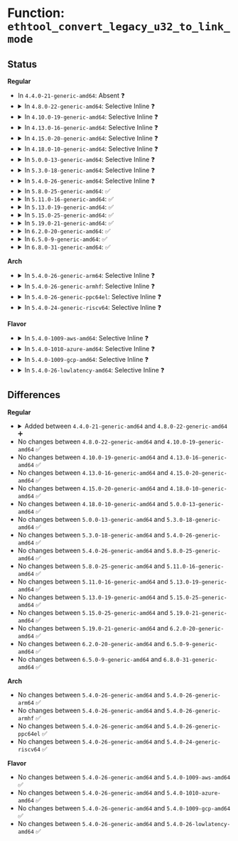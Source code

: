 # Function: <code>ethtool_convert_legacy_u32_to_link_mode</code>

## Status
<b>Regular</b>
<ul>
<li>
In <code>4.4.0-21-generic-amd64</code>: Absent ❓
</li>
<li>
<details>
<summary>In <code>4.8.0-22-generic-amd64</code>: Selective Inline ❓</summary>

```c
void ethtool_convert_legacy_u32_to_link_mode(long unsigned int * dst, u32 legacy_u32)
```

```json
{
  "name": "ethtool_convert_legacy_u32_to_link_mode",
  "collision_type": "Unique Global",
  "inline_type": "Selective",
  "funcs": [
    {
      "addr": 18446744071586741313,
      "name": "ethtool_convert_legacy_u32_to_link_mode",
      "external": true,
      "loc": "net/core/ethtool.c:395",
      "file": "net/core/ethtool.c",
      "inline": "not declared, inlined",
      "caller_inline": [
        "net/core/ethtool.c:convert_legacy_settings_to_link_ksettings",
        "net/core/ethtool.c:convert_legacy_settings_to_link_ksettings",
        "net/core/ethtool.c:convert_legacy_settings_to_link_ksettings"
      ],
      "caller_func": [
        "drivers/net/phy/phy.c:phy_ethtool_ksettings_get",
        "drivers/net/phy/phy.c:phy_ethtool_ksettings_get",
        "drivers/net/phy/phy.c:phy_ethtool_ksettings_get"
      ]
    }
  ],
  "symbols": [
    {
      "addr": 18446744071586741008,
      "name": "ethtool_convert_legacy_u32_to_link_mode",
      "section": ".text",
      "bind": "STB_GLOBAL",
      "size": 16
    }
  ]
}
```
</details>
</li>
<li>
<details>
<summary>In <code>4.10.0-19-generic-amd64</code>: Selective Inline ❓</summary>

```c
void ethtool_convert_legacy_u32_to_link_mode(long unsigned int * dst, u32 legacy_u32)
```

```json
{
  "name": "ethtool_convert_legacy_u32_to_link_mode",
  "collision_type": "Unique Global",
  "inline_type": "Selective",
  "funcs": [
    {
      "addr": 18446744071586927105,
      "name": "ethtool_convert_legacy_u32_to_link_mode",
      "external": true,
      "loc": "net/core/ethtool.c:406",
      "file": "net/core/ethtool.c",
      "inline": "not declared, inlined",
      "caller_inline": [
        "net/core/ethtool.c:convert_legacy_settings_to_link_ksettings",
        "net/core/ethtool.c:convert_legacy_settings_to_link_ksettings",
        "net/core/ethtool.c:convert_legacy_settings_to_link_ksettings"
      ],
      "caller_func": [
        "drivers/net/phy/phy.c:phy_ethtool_ksettings_get",
        "drivers/net/phy/phy.c:phy_ethtool_ksettings_get",
        "drivers/net/phy/phy.c:phy_ethtool_ksettings_get"
      ]
    }
  ],
  "symbols": [
    {
      "addr": 18446744071586926800,
      "name": "ethtool_convert_legacy_u32_to_link_mode",
      "section": ".text",
      "bind": "STB_GLOBAL",
      "size": 16
    }
  ]
}
```
</details>
</li>
<li>
<details>
<summary>In <code>4.13.0-16-generic-amd64</code>: Selective Inline ❓</summary>

```c
void ethtool_convert_legacy_u32_to_link_mode(long unsigned int * dst, u32 legacy_u32)
```

```json
{
  "name": "ethtool_convert_legacy_u32_to_link_mode",
  "collision_type": "Unique Global",
  "inline_type": "Selective",
  "funcs": [
    {
      "addr": 18446744071587052881,
      "name": "ethtool_convert_legacy_u32_to_link_mode",
      "external": true,
      "loc": "net/core/ethtool.c:409",
      "file": "net/core/ethtool.c",
      "inline": "not declared, inlined",
      "caller_inline": [
        "net/core/ethtool.c:convert_legacy_settings_to_link_ksettings",
        "net/core/ethtool.c:convert_legacy_settings_to_link_ksettings",
        "net/core/ethtool.c:convert_legacy_settings_to_link_ksettings"
      ],
      "caller_func": [
        "drivers/net/phy/phy.c:phy_ethtool_ksettings_get",
        "drivers/net/phy/phy.c:phy_ethtool_ksettings_get",
        "drivers/net/phy/phy.c:phy_ethtool_ksettings_get"
      ]
    }
  ],
  "symbols": [
    {
      "addr": 18446744071587052608,
      "name": "ethtool_convert_legacy_u32_to_link_mode",
      "section": ".text",
      "bind": "STB_GLOBAL",
      "size": 16
    }
  ]
}
```
</details>
</li>
<li>
<details>
<summary>In <code>4.15.0-20-generic-amd64</code>: Selective Inline ❓</summary>

```c
void ethtool_convert_legacy_u32_to_link_mode(long unsigned int * dst, u32 legacy_u32)
```

```json
{
  "name": "ethtool_convert_legacy_u32_to_link_mode",
  "collision_type": "Unique Global",
  "inline_type": "Selective",
  "funcs": [
    {
      "addr": 18446744071587553891,
      "name": "ethtool_convert_legacy_u32_to_link_mode",
      "external": true,
      "loc": "net/core/ethtool.c:422",
      "file": "net/core/ethtool.c",
      "inline": "not declared, inlined",
      "caller_inline": [
        "net/core/ethtool.c:convert_legacy_settings_to_link_ksettings",
        "net/core/ethtool.c:convert_legacy_settings_to_link_ksettings",
        "net/core/ethtool.c:convert_legacy_settings_to_link_ksettings"
      ],
      "caller_func": [
        "drivers/net/phy/phy.c:phy_ethtool_ksettings_get",
        "drivers/net/phy/phy.c:phy_ethtool_ksettings_get",
        "drivers/net/phy/phy.c:phy_ethtool_ksettings_get"
      ]
    }
  ],
  "symbols": [
    {
      "addr": 18446744071587553616,
      "name": "ethtool_convert_legacy_u32_to_link_mode",
      "section": ".text",
      "bind": "STB_GLOBAL",
      "size": 16
    }
  ]
}
```
</details>
</li>
<li>
<details>
<summary>In <code>4.18.0-10-generic-amd64</code>: Selective Inline ❓</summary>

```c
void ethtool_convert_legacy_u32_to_link_mode(long unsigned int * dst, u32 legacy_u32)
```

```json
{
  "name": "ethtool_convert_legacy_u32_to_link_mode",
  "collision_type": "Unique Global",
  "inline_type": "Selective",
  "funcs": [
    {
      "addr": 18446744071587861444,
      "name": "ethtool_convert_legacy_u32_to_link_mode",
      "external": true,
      "loc": "net/core/ethtool.c:401",
      "file": "net/core/ethtool.c",
      "inline": "not declared, inlined",
      "caller_inline": [
        "net/core/ethtool.c:convert_legacy_settings_to_link_ksettings",
        "net/core/ethtool.c:convert_legacy_settings_to_link_ksettings",
        "net/core/ethtool.c:convert_legacy_settings_to_link_ksettings"
      ],
      "caller_func": [
        "drivers/net/phy/phy.c:phy_ethtool_ksettings_get",
        "drivers/net/phy/phy.c:phy_ethtool_ksettings_get",
        "drivers/net/phy/phy.c:phy_ethtool_ksettings_get"
      ]
    }
  ],
  "symbols": [
    {
      "addr": 18446744071587861328,
      "name": "ethtool_convert_legacy_u32_to_link_mode",
      "section": ".text",
      "bind": "STB_GLOBAL",
      "size": 16
    }
  ]
}
```
</details>
</li>
<li>
<details>
<summary>In <code>5.0.0-13-generic-amd64</code>: Selective Inline ❓</summary>

```c
void ethtool_convert_legacy_u32_to_link_mode(long unsigned int * dst, u32 legacy_u32)
```

```json
{
  "name": "ethtool_convert_legacy_u32_to_link_mode",
  "collision_type": "Unique Global",
  "inline_type": "Selective",
  "funcs": [
    {
      "addr": 18446744071588006197,
      "name": "ethtool_convert_legacy_u32_to_link_mode",
      "external": true,
      "loc": "net/core/ethtool.c:403",
      "file": "net/core/ethtool.c",
      "inline": "not declared, inlined",
      "caller_inline": [
        "net/core/ethtool.c:ethtool_set_settings",
        "net/core/ethtool.c:ethtool_set_settings",
        "net/core/ethtool.c:ethtool_set_settings"
      ],
      "caller_func": [
        "drivers/net/phy/phy.c:phy_ethtool_sset"
      ]
    }
  ],
  "symbols": [
    {
      "addr": 18446744071588005616,
      "name": "ethtool_convert_legacy_u32_to_link_mode",
      "section": ".text",
      "bind": "STB_GLOBAL",
      "size": 16
    }
  ]
}
```
</details>
</li>
<li>
<details>
<summary>In <code>5.3.0-18-generic-amd64</code>: Selective Inline ❓</summary>

```c
void ethtool_convert_legacy_u32_to_link_mode(long unsigned int * dst, u32 legacy_u32)
```

```json
{
  "name": "ethtool_convert_legacy_u32_to_link_mode",
  "collision_type": "Unique Global",
  "inline_type": "Selective",
  "funcs": [
    {
      "addr": 18446744071588319914,
      "name": "ethtool_convert_legacy_u32_to_link_mode",
      "external": true,
      "loc": "net/core/ethtool.c:402",
      "file": "net/core/ethtool.c",
      "inline": "not declared, inlined",
      "caller_inline": [
        "net/core/ethtool.c:ethtool_set_settings",
        "net/core/ethtool.c:ethtool_set_settings",
        "net/core/ethtool.c:ethtool_set_settings"
      ],
      "caller_func": [
        "drivers/net/phy/phy.c:phy_ethtool_sset"
      ]
    }
  ],
  "symbols": [
    {
      "addr": 18446744071588319184,
      "name": "ethtool_convert_legacy_u32_to_link_mode",
      "section": ".text",
      "bind": "STB_GLOBAL",
      "size": 24
    }
  ]
}
```
</details>
</li>
<li>
<details>
<summary>In <code>5.4.0-26-generic-amd64</code>: Selective Inline ❓</summary>

```c
void ethtool_convert_legacy_u32_to_link_mode(long unsigned int * dst, u32 legacy_u32)
```

```json
{
  "name": "ethtool_convert_legacy_u32_to_link_mode",
  "collision_type": "Unique Global",
  "inline_type": "Selective",
  "funcs": [
    {
      "addr": 18446744071588526570,
      "name": "ethtool_convert_legacy_u32_to_link_mode",
      "external": true,
      "loc": "net/core/ethtool.c:403",
      "file": "net/core/ethtool.c",
      "inline": "not declared, inlined",
      "caller_inline": [
        "net/core/ethtool.c:ethtool_set_settings",
        "net/core/ethtool.c:ethtool_set_settings",
        "net/core/ethtool.c:ethtool_set_settings"
      ],
      "caller_func": [
        "drivers/net/phy/phy.c:phy_ethtool_sset"
      ]
    }
  ],
  "symbols": [
    {
      "addr": 18446744071588525840,
      "name": "ethtool_convert_legacy_u32_to_link_mode",
      "section": ".text",
      "bind": "STB_GLOBAL",
      "size": 24
    }
  ]
}
```
</details>
</li>
<li>
<details>
<summary>In <code>5.8.0-25-generic-amd64</code>: ✅</summary>

```c
void ethtool_convert_legacy_u32_to_link_mode(long unsigned int * dst, u32 legacy_u32)
```

```json
{
  "name": "ethtool_convert_legacy_u32_to_link_mode",
  "collision_type": "Unique Global",
  "inline_type": "No",
  "funcs": [
    {
      "addr": 18446744071589858928,
      "name": "ethtool_convert_legacy_u32_to_link_mode",
      "external": true,
      "loc": "net/ethtool/ioctl.c:329",
      "file": "net/ethtool/ioctl.c",
      "inline": "seen, unknown",
      "caller_inline": [],
      "caller_func": [
        "net/ethtool/common.c:convert_legacy_settings_to_link_ksettings",
        "net/ethtool/common.c:convert_legacy_settings_to_link_ksettings",
        "net/ethtool/common.c:convert_legacy_settings_to_link_ksettings"
      ]
    }
  ],
  "symbols": [
    {
      "addr": 18446744071589858928,
      "name": "ethtool_convert_legacy_u32_to_link_mode",
      "section": ".text",
      "bind": "STB_GLOBAL",
      "size": 24
    }
  ]
}
```
</details>
</li>
<li>
<details>
<summary>In <code>5.11.0-16-generic-amd64</code>: ✅</summary>

```c
void ethtool_convert_legacy_u32_to_link_mode(long unsigned int * dst, u32 legacy_u32)
```

```json
{
  "name": "ethtool_convert_legacy_u32_to_link_mode",
  "collision_type": "Unique Global",
  "inline_type": "No",
  "funcs": [
    {
      "addr": 18446744071589900000,
      "name": "ethtool_convert_legacy_u32_to_link_mode",
      "external": true,
      "loc": "net/ethtool/ioctl.c:333",
      "file": "net/ethtool/ioctl.c",
      "inline": "seen, unknown",
      "caller_inline": [],
      "caller_func": [
        "net/ethtool/common.c:convert_legacy_settings_to_link_ksettings",
        "net/ethtool/common.c:convert_legacy_settings_to_link_ksettings",
        "net/ethtool/common.c:convert_legacy_settings_to_link_ksettings"
      ]
    }
  ],
  "symbols": [
    {
      "addr": 18446744071589900000,
      "name": "ethtool_convert_legacy_u32_to_link_mode",
      "section": ".text",
      "bind": "STB_GLOBAL",
      "size": 24
    }
  ]
}
```
</details>
</li>
<li>
<details>
<summary>In <code>5.13.0-19-generic-amd64</code>: ✅</summary>

```c
void ethtool_convert_legacy_u32_to_link_mode(long unsigned int * dst, u32 legacy_u32)
```

```json
{
  "name": "ethtool_convert_legacy_u32_to_link_mode",
  "collision_type": "Unique Global",
  "inline_type": "No",
  "funcs": [
    {
      "addr": 18446744071589806608,
      "name": "ethtool_convert_legacy_u32_to_link_mode",
      "external": true,
      "loc": "net/ethtool/ioctl.c:333",
      "file": "net/ethtool/ioctl.c",
      "inline": "seen, unknown",
      "caller_inline": [],
      "caller_func": [
        "net/ethtool/common.c:convert_legacy_settings_to_link_ksettings",
        "net/ethtool/common.c:convert_legacy_settings_to_link_ksettings",
        "net/ethtool/common.c:convert_legacy_settings_to_link_ksettings"
      ]
    }
  ],
  "symbols": [
    {
      "addr": 18446744071589806608,
      "name": "ethtool_convert_legacy_u32_to_link_mode",
      "section": ".text",
      "bind": "STB_GLOBAL",
      "size": 24
    }
  ]
}
```
</details>
</li>
<li>
<details>
<summary>In <code>5.15.0-25-generic-amd64</code>: ✅</summary>

```c
void ethtool_convert_legacy_u32_to_link_mode(long unsigned int * dst, u32 legacy_u32)
```

```json
{
  "name": "ethtool_convert_legacy_u32_to_link_mode",
  "collision_type": "Unique Global",
  "inline_type": "No",
  "funcs": [
    {
      "addr": 18446744071590568976,
      "name": "ethtool_convert_legacy_u32_to_link_mode",
      "external": true,
      "loc": "net/ethtool/ioctl.c:335",
      "file": "net/ethtool/ioctl.c",
      "inline": "seen, unknown",
      "caller_inline": [],
      "caller_func": [
        "net/ethtool/common.c:convert_legacy_settings_to_link_ksettings",
        "net/ethtool/common.c:convert_legacy_settings_to_link_ksettings",
        "net/ethtool/common.c:convert_legacy_settings_to_link_ksettings"
      ]
    }
  ],
  "symbols": [
    {
      "addr": 18446744071590568976,
      "name": "ethtool_convert_legacy_u32_to_link_mode",
      "section": ".text",
      "bind": "STB_GLOBAL",
      "size": 24
    }
  ]
}
```
</details>
</li>
<li>
<details>
<summary>In <code>5.19.0-21-generic-amd64</code>: ✅</summary>

```c
void ethtool_convert_legacy_u32_to_link_mode(long unsigned int * dst, u32 legacy_u32)
```

```json
{
  "name": "ethtool_convert_legacy_u32_to_link_mode",
  "collision_type": "Unique Global",
  "inline_type": "No",
  "funcs": [
    {
      "addr": 18446744071592185392,
      "name": "ethtool_convert_legacy_u32_to_link_mode",
      "external": true,
      "loc": "net/ethtool/ioctl.c:360",
      "file": "net/ethtool/ioctl.c",
      "inline": "seen, unknown",
      "caller_inline": [],
      "caller_func": [
        "net/ethtool/common.c:convert_legacy_settings_to_link_ksettings",
        "net/ethtool/common.c:convert_legacy_settings_to_link_ksettings",
        "net/ethtool/common.c:convert_legacy_settings_to_link_ksettings"
      ]
    }
  ],
  "symbols": [
    {
      "addr": 18446744071592185392,
      "name": "ethtool_convert_legacy_u32_to_link_mode",
      "section": ".text",
      "bind": "STB_GLOBAL",
      "size": 34
    }
  ]
}
```
</details>
</li>
<li>
<details>
<summary>In <code>6.2.0-20-generic-amd64</code>: ✅</summary>

```c
void ethtool_convert_legacy_u32_to_link_mode(long unsigned int * dst, u32 legacy_u32)
```

```json
{
  "name": "ethtool_convert_legacy_u32_to_link_mode",
  "collision_type": "Unique Global",
  "inline_type": "No",
  "funcs": [
    {
      "addr": 18446744071594013264,
      "name": "ethtool_convert_legacy_u32_to_link_mode",
      "external": true,
      "loc": "net/ethtool/ioctl.c:353",
      "file": "net/ethtool/ioctl.c",
      "inline": "seen, unknown",
      "caller_inline": [],
      "caller_func": [
        "net/ethtool/common.c:convert_legacy_settings_to_link_ksettings",
        "net/ethtool/common.c:convert_legacy_settings_to_link_ksettings",
        "net/ethtool/common.c:convert_legacy_settings_to_link_ksettings"
      ]
    }
  ],
  "symbols": [
    {
      "addr": 18446744071594013264,
      "name": "ethtool_convert_legacy_u32_to_link_mode",
      "section": ".text",
      "bind": "STB_GLOBAL",
      "size": 34
    }
  ]
}
```
</details>
</li>
<li>
<details>
<summary>In <code>6.5.0-9-generic-amd64</code>: ✅</summary>

```c
void ethtool_convert_legacy_u32_to_link_mode(long unsigned int * dst, u32 legacy_u32)
```

```json
{
  "name": "ethtool_convert_legacy_u32_to_link_mode",
  "collision_type": "Unique Global",
  "inline_type": "No",
  "funcs": [
    {
      "addr": 18446744071594389824,
      "name": "ethtool_convert_legacy_u32_to_link_mode",
      "external": true,
      "loc": "net/ethtool/ioctl.c:354",
      "file": "net/ethtool/ioctl.c",
      "inline": "seen, unknown",
      "caller_inline": [],
      "caller_func": [
        "drivers/net/phy/phy-c45.c:genphy_c45_ethtool_set_eee",
        "drivers/net/phy/phy-c45.c:genphy_c45_ethtool_set_eee",
        "net/ethtool/common.c:convert_legacy_settings_to_link_ksettings",
        "net/ethtool/common.c:convert_legacy_settings_to_link_ksettings",
        "net/ethtool/common.c:convert_legacy_settings_to_link_ksettings"
      ]
    }
  ],
  "symbols": [
    {
      "addr": 18446744071594389824,
      "name": "ethtool_convert_legacy_u32_to_link_mode",
      "section": ".text",
      "bind": "STB_GLOBAL",
      "size": 34
    }
  ]
}
```
</details>
</li>
<li>
<details>
<summary>In <code>6.8.0-31-generic-amd64</code>: ✅</summary>

```c
void ethtool_convert_legacy_u32_to_link_mode(long unsigned int * dst, u32 legacy_u32)
```

```json
{
  "name": "ethtool_convert_legacy_u32_to_link_mode",
  "collision_type": "Unique Global",
  "inline_type": "No",
  "funcs": [
    {
      "addr": 18446744071595190864,
      "name": "ethtool_convert_legacy_u32_to_link_mode",
      "external": true,
      "loc": "net/ethtool/ioctl.c:357",
      "file": "net/ethtool/ioctl.c",
      "inline": "seen, unknown",
      "caller_inline": [],
      "caller_func": [
        "drivers/net/phy/phy-c45.c:genphy_c45_ethtool_set_eee",
        "drivers/net/phy/phy-c45.c:genphy_c45_ethtool_set_eee",
        "net/ethtool/common.c:convert_legacy_settings_to_link_ksettings",
        "net/ethtool/common.c:convert_legacy_settings_to_link_ksettings",
        "net/ethtool/common.c:convert_legacy_settings_to_link_ksettings"
      ]
    }
  ],
  "symbols": [
    {
      "addr": 18446744071595190864,
      "name": "ethtool_convert_legacy_u32_to_link_mode",
      "section": ".text",
      "bind": "STB_GLOBAL",
      "size": 34
    }
  ]
}
```
</details>
</li>
</ul>
<b>Arch</b>
<ul>
<li>
<details>
<summary>In <code>5.4.0-26-generic-arm64</code>: Selective Inline ❓</summary>

```c
void ethtool_convert_legacy_u32_to_link_mode(long unsigned int * dst, u32 legacy_u32)
```

```json
{
  "name": "ethtool_convert_legacy_u32_to_link_mode",
  "collision_type": "Unique Global",
  "inline_type": "Selective",
  "funcs": [
    {
      "addr": 18446603336502058080,
      "name": "ethtool_convert_legacy_u32_to_link_mode",
      "external": true,
      "loc": "net/core/ethtool.c:403",
      "file": "net/core/ethtool.c",
      "inline": "not declared, inlined",
      "caller_inline": [
        "net/core/ethtool.c:ethtool_set_settings",
        "net/core/ethtool.c:ethtool_set_settings",
        "net/core/ethtool.c:ethtool_set_settings"
      ],
      "caller_func": [
        "drivers/net/mii.c:mii_ethtool_get_link_ksettings",
        "drivers/net/mii.c:mii_ethtool_get_link_ksettings",
        "drivers/net/mii.c:mii_ethtool_get_link_ksettings",
        "drivers/net/phy/phy.c:phy_ethtool_sset",
        "drivers/net/ethernet/smsc/smc91x.c:smc_ethtool_get_link_ksettings"
      ]
    }
  ],
  "symbols": [
    {
      "addr": 18446603336502056744,
      "name": "ethtool_convert_legacy_u32_to_link_mode",
      "section": ".text",
      "bind": "STB_GLOBAL",
      "size": 44
    }
  ]
}
```
</details>
</li>
<li>
<details>
<summary>In <code>5.4.0-26-generic-armhf</code>: Selective Inline ❓</summary>

```c
void ethtool_convert_legacy_u32_to_link_mode(long unsigned int * dst, u32 legacy_u32)
```

```json
{
  "name": "ethtool_convert_legacy_u32_to_link_mode",
  "collision_type": "Unique Global",
  "inline_type": "Selective",
  "funcs": [
    {
      "addr": 3234811012,
      "name": "ethtool_convert_legacy_u32_to_link_mode",
      "external": true,
      "loc": "net/core/ethtool.c:403",
      "file": "net/core/ethtool.c",
      "inline": "not declared, inlined",
      "caller_inline": [
        "net/core/ethtool.c:ethtool_set_settings",
        "net/core/ethtool.c:ethtool_set_settings",
        "net/core/ethtool.c:ethtool_set_settings"
      ],
      "caller_func": [
        "drivers/net/phy/phy.c:phy_ethtool_sset"
      ]
    }
  ],
  "symbols": [
    {
      "addr": 3234808072,
      "name": "ethtool_convert_legacy_u32_to_link_mode",
      "section": ".text",
      "bind": "STB_GLOBAL",
      "size": 40
    }
  ]
}
```
</details>
</li>
<li>
<details>
<summary>In <code>5.4.0-26-generic-ppc64el</code>: Selective Inline ❓</summary>

```c
void ethtool_convert_legacy_u32_to_link_mode(long unsigned int * dst, u32 legacy_u32)
```

```json
{
  "name": "ethtool_convert_legacy_u32_to_link_mode",
  "collision_type": "Unique Global",
  "inline_type": "Selective",
  "funcs": [
    {
      "addr": 13835058055295508732,
      "name": "ethtool_convert_legacy_u32_to_link_mode",
      "external": true,
      "loc": "net/core/ethtool.c:403",
      "file": "net/core/ethtool.c",
      "inline": "not declared, inlined",
      "caller_inline": [
        "net/core/ethtool.c:ethtool_set_settings",
        "net/core/ethtool.c:ethtool_set_settings",
        "net/core/ethtool.c:ethtool_set_settings"
      ],
      "caller_func": [
        "drivers/net/phy/phy.c:phy_ethtool_sset"
      ]
    }
  ],
  "symbols": [
    {
      "addr": 13835058055295507888,
      "name": "ethtool_convert_legacy_u32_to_link_mode",
      "section": ".text",
      "bind": "STB_GLOBAL",
      "size": 24
    }
  ]
}
```
</details>
</li>
<li>
<details>
<summary>In <code>5.4.0-24-generic-riscv64</code>: Selective Inline ❓</summary>

```c
void ethtool_convert_legacy_u32_to_link_mode(long unsigned int * dst, u32 legacy_u32)
```

```json
{
  "name": "ethtool_convert_legacy_u32_to_link_mode",
  "collision_type": "Unique Global",
  "inline_type": "Selective",
  "funcs": [
    {
      "addr": 18446743936278338086,
      "name": "ethtool_convert_legacy_u32_to_link_mode",
      "external": true,
      "loc": "net/core/ethtool.c:403",
      "file": "net/core/ethtool.c",
      "inline": "not declared, inlined",
      "caller_inline": [
        "net/core/ethtool.c:ethtool_set_settings",
        "net/core/ethtool.c:ethtool_set_settings",
        "net/core/ethtool.c:ethtool_set_settings"
      ],
      "caller_func": [
        "drivers/net/phy/phy.c:phy_ethtool_sset"
      ]
    }
  ],
  "symbols": [
    {
      "addr": 18446743936278337330,
      "name": "ethtool_convert_legacy_u32_to_link_mode",
      "section": ".text",
      "bind": "STB_GLOBAL",
      "size": 80
    }
  ]
}
```
</details>
</li>
</ul>
<b>Flavor</b>
<ul>
<li>
<details>
<summary>In <code>5.4.0-1009-aws-amd64</code>: Selective Inline ❓</summary>

```c
void ethtool_convert_legacy_u32_to_link_mode(long unsigned int * dst, u32 legacy_u32)
```

```json
{
  "name": "ethtool_convert_legacy_u32_to_link_mode",
  "collision_type": "Unique Global",
  "inline_type": "Selective",
  "funcs": [
    {
      "addr": 18446744071588133306,
      "name": "ethtool_convert_legacy_u32_to_link_mode",
      "external": true,
      "loc": "net/core/ethtool.c:403",
      "file": "net/core/ethtool.c",
      "inline": "not declared, inlined",
      "caller_inline": [
        "net/core/ethtool.c:ethtool_set_settings",
        "net/core/ethtool.c:ethtool_set_settings",
        "net/core/ethtool.c:ethtool_set_settings"
      ],
      "caller_func": [
        "drivers/net/phy/phy.c:phy_ethtool_sset"
      ]
    }
  ],
  "symbols": [
    {
      "addr": 18446744071588132576,
      "name": "ethtool_convert_legacy_u32_to_link_mode",
      "section": ".text",
      "bind": "STB_GLOBAL",
      "size": 24
    }
  ]
}
```
</details>
</li>
<li>
<details>
<summary>In <code>5.4.0-1010-azure-amd64</code>: Selective Inline ❓</summary>

```c
void ethtool_convert_legacy_u32_to_link_mode(long unsigned int * dst, u32 legacy_u32)
```

```json
{
  "name": "ethtool_convert_legacy_u32_to_link_mode",
  "collision_type": "Unique Global",
  "inline_type": "Selective",
  "funcs": [
    {
      "addr": 18446744071587846138,
      "name": "ethtool_convert_legacy_u32_to_link_mode",
      "external": true,
      "loc": "net/core/ethtool.c:403",
      "file": "net/core/ethtool.c",
      "inline": "not declared, inlined",
      "caller_inline": [
        "net/core/ethtool.c:ethtool_set_settings",
        "net/core/ethtool.c:ethtool_set_settings",
        "net/core/ethtool.c:ethtool_set_settings"
      ],
      "caller_func": [
        "drivers/net/phy/phy.c:phy_ethtool_sset"
      ]
    }
  ],
  "symbols": [
    {
      "addr": 18446744071587845408,
      "name": "ethtool_convert_legacy_u32_to_link_mode",
      "section": ".text",
      "bind": "STB_GLOBAL",
      "size": 24
    }
  ]
}
```
</details>
</li>
<li>
<details>
<summary>In <code>5.4.0-1009-gcp-amd64</code>: Selective Inline ❓</summary>

```c
void ethtool_convert_legacy_u32_to_link_mode(long unsigned int * dst, u32 legacy_u32)
```

```json
{
  "name": "ethtool_convert_legacy_u32_to_link_mode",
  "collision_type": "Unique Global",
  "inline_type": "Selective",
  "funcs": [
    {
      "addr": 18446744071588465130,
      "name": "ethtool_convert_legacy_u32_to_link_mode",
      "external": true,
      "loc": "net/core/ethtool.c:403",
      "file": "net/core/ethtool.c",
      "inline": "not declared, inlined",
      "caller_inline": [
        "net/core/ethtool.c:ethtool_set_settings",
        "net/core/ethtool.c:ethtool_set_settings",
        "net/core/ethtool.c:ethtool_set_settings"
      ],
      "caller_func": [
        "drivers/net/phy/phy.c:phy_ethtool_sset"
      ]
    }
  ],
  "symbols": [
    {
      "addr": 18446744071588464400,
      "name": "ethtool_convert_legacy_u32_to_link_mode",
      "section": ".text",
      "bind": "STB_GLOBAL",
      "size": 24
    }
  ]
}
```
</details>
</li>
<li>
<details>
<summary>In <code>5.4.0-26-lowlatency-amd64</code>: Selective Inline ❓</summary>

```c
void ethtool_convert_legacy_u32_to_link_mode(long unsigned int * dst, u32 legacy_u32)
```

```json
{
  "name": "ethtool_convert_legacy_u32_to_link_mode",
  "collision_type": "Unique Global",
  "inline_type": "Selective",
  "funcs": [
    {
      "addr": 18446744071588602042,
      "name": "ethtool_convert_legacy_u32_to_link_mode",
      "external": true,
      "loc": "net/core/ethtool.c:403",
      "file": "net/core/ethtool.c",
      "inline": "not declared, inlined",
      "caller_inline": [
        "net/core/ethtool.c:ethtool_set_settings",
        "net/core/ethtool.c:ethtool_set_settings",
        "net/core/ethtool.c:ethtool_set_settings"
      ],
      "caller_func": [
        "drivers/net/phy/phy.c:phy_ethtool_sset"
      ]
    }
  ],
  "symbols": [
    {
      "addr": 18446744071588601312,
      "name": "ethtool_convert_legacy_u32_to_link_mode",
      "section": ".text",
      "bind": "STB_GLOBAL",
      "size": 24
    }
  ]
}
```
</details>
</li>
</ul>

## Differences
<b>Regular</b>
<ul>
<li>
<details>
<summary>Added between <code>4.4.0-21-generic-amd64</code> and <code>4.8.0-22-generic-amd64</code> ➕</summary>

```c
void ethtool_convert_legacy_u32_to_link_mode(long unsigned int * dst, u32 legacy_u32)
```
</details>
</li>
<li>
No changes between <code>4.8.0-22-generic-amd64</code> and <code>4.10.0-19-generic-amd64</code> ✅
</li>
<li>
No changes between <code>4.10.0-19-generic-amd64</code> and <code>4.13.0-16-generic-amd64</code> ✅
</li>
<li>
No changes between <code>4.13.0-16-generic-amd64</code> and <code>4.15.0-20-generic-amd64</code> ✅
</li>
<li>
No changes between <code>4.15.0-20-generic-amd64</code> and <code>4.18.0-10-generic-amd64</code> ✅
</li>
<li>
No changes between <code>4.18.0-10-generic-amd64</code> and <code>5.0.0-13-generic-amd64</code> ✅
</li>
<li>
No changes between <code>5.0.0-13-generic-amd64</code> and <code>5.3.0-18-generic-amd64</code> ✅
</li>
<li>
No changes between <code>5.3.0-18-generic-amd64</code> and <code>5.4.0-26-generic-amd64</code> ✅
</li>
<li>
No changes between <code>5.4.0-26-generic-amd64</code> and <code>5.8.0-25-generic-amd64</code> ✅
</li>
<li>
No changes between <code>5.8.0-25-generic-amd64</code> and <code>5.11.0-16-generic-amd64</code> ✅
</li>
<li>
No changes between <code>5.11.0-16-generic-amd64</code> and <code>5.13.0-19-generic-amd64</code> ✅
</li>
<li>
No changes between <code>5.13.0-19-generic-amd64</code> and <code>5.15.0-25-generic-amd64</code> ✅
</li>
<li>
No changes between <code>5.15.0-25-generic-amd64</code> and <code>5.19.0-21-generic-amd64</code> ✅
</li>
<li>
No changes between <code>5.19.0-21-generic-amd64</code> and <code>6.2.0-20-generic-amd64</code> ✅
</li>
<li>
No changes between <code>6.2.0-20-generic-amd64</code> and <code>6.5.0-9-generic-amd64</code> ✅
</li>
<li>
No changes between <code>6.5.0-9-generic-amd64</code> and <code>6.8.0-31-generic-amd64</code> ✅
</li>
</ul>
<b>Arch</b>
<ul>
<li>
No changes between <code>5.4.0-26-generic-amd64</code> and <code>5.4.0-26-generic-arm64</code> ✅
</li>
<li>
No changes between <code>5.4.0-26-generic-amd64</code> and <code>5.4.0-26-generic-armhf</code> ✅
</li>
<li>
No changes between <code>5.4.0-26-generic-amd64</code> and <code>5.4.0-26-generic-ppc64el</code> ✅
</li>
<li>
No changes between <code>5.4.0-26-generic-amd64</code> and <code>5.4.0-24-generic-riscv64</code> ✅
</li>
</ul>
<b>Flavor</b>
<ul>
<li>
No changes between <code>5.4.0-26-generic-amd64</code> and <code>5.4.0-1009-aws-amd64</code> ✅
</li>
<li>
No changes between <code>5.4.0-26-generic-amd64</code> and <code>5.4.0-1010-azure-amd64</code> ✅
</li>
<li>
No changes between <code>5.4.0-26-generic-amd64</code> and <code>5.4.0-1009-gcp-amd64</code> ✅
</li>
<li>
No changes between <code>5.4.0-26-generic-amd64</code> and <code>5.4.0-26-lowlatency-amd64</code> ✅
</li>
</ul>
